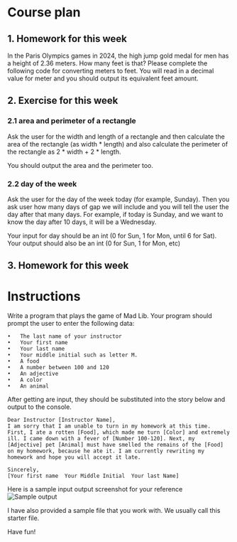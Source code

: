 # Course plan
## 1. Homework for this week
In the Paris Olympics games in 2024, the high jump gold medal for men has a height of 2.36 meters. How many feet is that? Please complete the following code for converting meters to feet. You will read in a decimal value for meter and you should output its equivalent feet amount.

## 2. Exercise for this week
### 2.1 area and perimeter of a rectangle

Ask the user for the width and length of a rectangle and then calculate the area of the rectangle (as width * length) and also calculate the perimeter of the rectangle as 2 * width + 2 * length.

You should output the area and the perimeter too.

### 2.2 day of the week

Ask the user for the day of the week today (for example, Sunday). Then you ask user how many days of gap we will include and you will tell the user the day after that many days. For example, if today is Sunday, and we want to know the day after 10 days, it will be a Wednesday. 

Your input for day should be an int (0 for Sun, 1 for Mon, until 6 for Sat). Your output should also be an int (0 for Sun, 1 for Mon, etc)


## 3. Homework for this week
# Instructions  
Write a program that plays the game of Mad Lib. Your program should prompt the user to enter the following data:
```
•	The last name of your instructor 
•	Your first name
•	Your last name
•	Your middle initial such as letter M.
•	A food 
•	A number between 100 and 120 
•	An adjective 
•	A color 
•	An animal 
```
After getting are input, they should be substituted into the story below and output to the console. 
```
Dear Instructor [Instructor Name], 
I am sorry that I am unable to turn in my homework at this time. First, I ate a rotten [Food], which made me turn [Color] and extremely ill. I came down with a fever of [Number 100-120]. Next, my [Adjective] pet [Animal] must have smelled the remains of the [Food] on my homework, because he ate it. I am currently rewriting my homework and hope you will accept it late. 

Sincerely, 
[Your first name  Your Middle Initial  Your last Name]
```

Here is a sample input output screenshot for your reference
  ![Sample output](assets/sample.png) 

I have also provided a sample file that you work with. We usually call this starter file.

Have fun!
